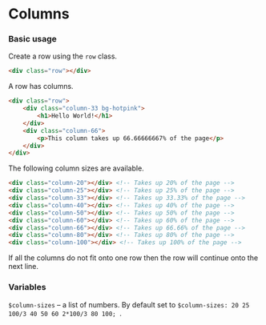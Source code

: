 # Columns
### Basic usage
Create a row using the `row` class.
```html
<div class="row"></div>
```
A row has columns.
```html
<div class="row">
    <div class="column-33 bg-hotpink">
        <h1>Hello World!</h1>
    </div>
    <div class="column-66">
        <p>This column takes up 66.66666667% of the page</p>
    </div>
</div>
```
The following column sizes are available.
```html
<div class="column-20"></div> <!-- Takes up 20% of the page -->
<div class="column-25"></div> <!-- Takes up 25% of the page -->
<div class="column-33"></div> <!-- Takes up 33.33% of the page -->
<div class="column-40"></div> <!-- Takes up 40% of the page -->
<div class="column-50"></div> <!-- Takes up 50% of the page -->
<div class="column-60"></div> <!-- Takes up 60% of the page -->
<div class="column-66"></div> <!-- Takes up 66.66% of the page -->
<div class="column-80"></div> <!-- Takes up 80% of the page -->
<div class="column-100"></div> <!-- Takes up 100% of the page -->
```
If all the columns do not fit onto one row then the row will continue onto the next line.
### Variables
`$column-sizes` – a list of numbers. By default set to `$column-sizes: 20 25 100/3 40 50 60 2*100/3 80 100;
`.